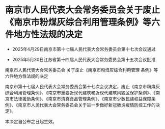 # 南京市人民代表大会常务委员会关于废止《南京市粉煤灰综合利用管理条例》等六件地方性法规的决定

- 2025年4月29日南京市第十七届人民代表大会常务委员会第十七次会议通过

- 2025年5月30日江苏省第十四届人民代表大会常务委员会第十五次会议批准

<!-- INFO END -->

南京市人民代表大会常务委员会 关于废止《南京市粉煤灰综合利用管理 条例》等六件地方性法规的决定

南京市第十七届人民代表大会常务委员会第十七次会议决定，废止《南京市粉煤灰综合利用管理条例》、《南京市重要近现代建筑和近现代建筑风貌区保护条例》、《南京市法律援助条例》、《南京市清真食品管理条例》、《南京市少数民族权益保障条例》、《南京市人民代表大会常务委员会关于进一步做好新冠肺炎疫情防控工作的决定》。

本决定自公布之日起生效。
